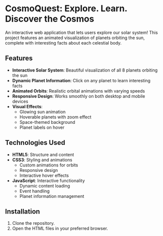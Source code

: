 # CosmoQuest: Explore. Learn. Discover the Cosmos
An interactive web application that lets users explore our solar system! This project features an animated visualization of planets orbiting the sun, complete with interesting facts about each celestial body.

## Features

- **Interactive Solar System**: Beautiful visualization of all 8 planets orbiting the sun
- **Dynamic Planet Information**: Click on any planet to learn interesting facts
- **Animated Orbits**: Realistic orbital animations with varying speeds
- **Responsive Design**: Works smoothly on both desktop and mobile devices
- **Visual Effects**: 
  - Glowing sun animation
  - Hoverable planets with zoom effect
  - Space-themed background
  - Planet labels on hover

## Technologies Used

- **HTML5**: Structure and content
- **CSS3**: Styling and animations
  - Custom animations for orbits
  - Responsive design
  - Interactive hover effects
- **JavaScript**: Interactive functionality
  - Dynamic content loading
  - Event handling
  - Planet information management
 
## Installation

1. Clone the repository.
2. Open the HTML files in your preferred browser.
